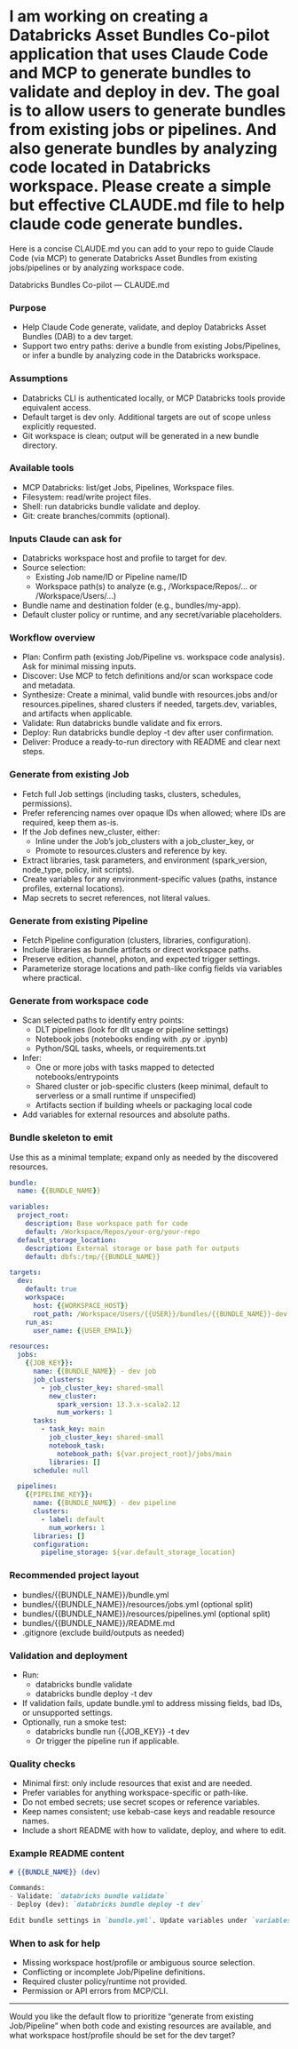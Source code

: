 # I am working on creating a Databricks Asset Bundles Co-pilot application that uses Claude Code and MCP to generate bundles to validate and deploy in dev. The goal is to allow users to generate bundles from existing jobs or pipelines. And also generate bundles by analyzing code located in Databricks workspace. Please create a simple but effective CLAUDE.md file to help claude code generate bundles.

Here is a concise CLAUDE.md you can add to your repo to guide Claude Code (via MCP) to generate Databricks Asset Bundles from existing jobs/pipelines or by analyzing workspace code.

Databricks Bundles Co-pilot — CLAUDE.md

### Purpose

- Help Claude Code generate, validate, and deploy Databricks Asset Bundles (DAB) to a dev target.
- Support two entry paths: derive a bundle from existing Jobs/Pipelines, or infer a bundle by analyzing code in the Databricks workspace.


### Assumptions

- Databricks CLI is authenticated locally, or MCP Databricks tools provide equivalent access.
- Default target is dev only. Additional targets are out of scope unless explicitly requested.
- Git workspace is clean; output will be generated in a new bundle directory.


### Available tools

- MCP Databricks: list/get Jobs, Pipelines, Workspace files.
- Filesystem: read/write project files.
- Shell: run databricks bundle validate and deploy.
- Git: create branches/commits (optional).


### Inputs Claude can ask for

- Databricks workspace host and profile to target for dev.
- Source selection:
    - Existing Job name/ID or Pipeline name/ID
    - Workspace path(s) to analyze (e.g., /Workspace/Repos/... or /Workspace/Users/...)
- Bundle name and destination folder (e.g., bundles/my-app).
- Default cluster policy or runtime, and any secret/variable placeholders.


### Workflow overview

- Plan: Confirm path (existing Job/Pipeline vs. workspace code analysis). Ask for minimal missing inputs.
- Discover: Use MCP to fetch definitions and/or scan workspace code and metadata.
- Synthesize: Create a minimal, valid bundle with resources.jobs and/or resources.pipelines, shared clusters if needed, targets.dev, variables, and artifacts when applicable.
- Validate: Run databricks bundle validate and fix errors.
- Deploy: Run databricks bundle deploy -t dev after user confirmation.
- Deliver: Produce a ready-to-run directory with README and clear next steps.


### Generate from existing Job

- Fetch full Job settings (including tasks, clusters, schedules, permissions).
- Prefer referencing names over opaque IDs when allowed; where IDs are required, keep them as-is.
- If the Job defines new_cluster, either:
    - Inline under the Job’s job_clusters with a job_cluster_key, or
    - Promote to resources.clusters and reference by key.
- Extract libraries, task parameters, and environment (spark_version, node_type, policy, init scripts).
- Create variables for any environment-specific values (paths, instance profiles, external locations).
- Map secrets to secret references, not literal values.


### Generate from existing Pipeline

- Fetch Pipeline configuration (clusters, libraries, configuration).
- Include libraries as bundle artifacts or direct workspace paths.
- Preserve edition, channel, photon, and expected trigger settings.
- Parameterize storage locations and path-like config fields via variables where practical.


### Generate from workspace code

- Scan selected paths to identify entry points:
    - DLT pipelines (look for dlt usage or pipeline settings)
    - Notebook jobs (notebooks ending with .py or .ipynb)
    - Python/SQL tasks, wheels, or requirements.txt
- Infer:
    - One or more jobs with tasks mapped to detected notebooks/entrypoints
    - Shared cluster or job-specific clusters (keep minimal, default to serverless or a small runtime if unspecified)
    - Artifacts section if building wheels or packaging local code
- Add variables for external resources and absolute paths.


### Bundle skeleton to emit

Use this as a minimal template; expand only as needed by the discovered resources.

```yaml
bundle:
  name: {{BUNDLE_NAME}}

variables:
  project_root:
    description: Base workspace path for code
    default: /Workspace/Repos/your-org/your-repo
  default_storage_location:
    description: External storage or base path for outputs
    default: dbfs:/tmp/{{BUNDLE_NAME}}

targets:
  dev:
    default: true
    workspace:
      host: {{WORKSPACE_HOST}}
      root_path: /Workspace/Users/{{USER}}/bundles/{{BUNDLE_NAME}}-dev
    run_as:
      user_name: {{USER_EMAIL}}

resources:
  jobs:
    {{JOB_KEY}}:
      name: {{BUNDLE_NAME}} - dev job
      job_clusters:
        - job_cluster_key: shared-small
          new_cluster:
            spark_version: 13.3.x-scala2.12
            num_workers: 1
      tasks:
        - task_key: main
          job_cluster_key: shared-small
          notebook_task:
            notebook_path: ${var.project_root}/jobs/main
          libraries: []
      schedule: null

  pipelines:
    {{PIPELINE_KEY}}:
      name: {{BUNDLE_NAME}} - dev pipeline
      clusters:
        - label: default
          num_workers: 1
      libraries: []
      configuration:
        pipeline_storage: ${var.default_storage_location}
```


### Recommended project layout

- bundles/{{BUNDLE_NAME}}/bundle.yml
- bundles/{{BUNDLE_NAME}}/resources/jobs.yml (optional split)
- bundles/{{BUNDLE_NAME}}/resources/pipelines.yml (optional split)
- bundles/{{BUNDLE_NAME}}/README.md
- .gitignore (exclude build/outputs as needed)


### Validation and deployment

- Run:
    - databricks bundle validate
    - databricks bundle deploy -t dev
- If validation fails, update bundle.yml to address missing fields, bad IDs, or unsupported settings.
- Optionally, run a smoke test:
    - databricks bundle run {{JOB_KEY}} -t dev
    - Or trigger the pipeline run if applicable.


### Quality checks

- Minimal first: only include resources that exist and are needed.
- Prefer variables for anything workspace-specific or path-like.
- Do not embed secrets; use secret scopes or reference variables.
- Keep names consistent; use kebab-case keys and readable resource names.
- Include a short README with how to validate, deploy, and where to edit.


### Example README content

```markdown
# {{BUNDLE_NAME}} (dev)

Commands:
- Validate: `databricks bundle validate`
- Deploy (dev): `databricks bundle deploy -t dev`

Edit bundle settings in `bundle.yml`. Update variables under `variables:` or set via environment/CLI.
```


### When to ask for help

- Missing workspace host/profile or ambiguous source selection.
- Conflicting or incomplete Job/Pipeline definitions.
- Required cluster policy/runtime not provided.
- Permission or API errors from MCP/CLI.

***

Would you like the default flow to prioritize “generate from existing Job/Pipeline” when both code and existing resources are available, and what workspace host/profile should be set for the dev target?

